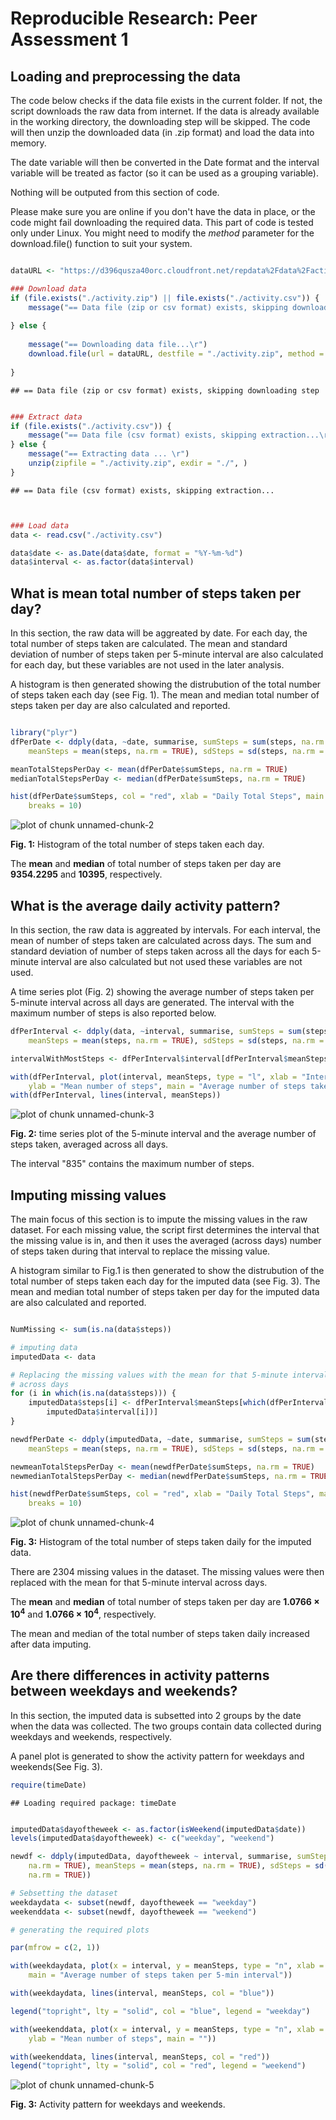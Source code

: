 # Reproducible Research: Peer Assessment 1


## Loading and preprocessing the data

The code below checks if the data file exists in the current folder. If not, the script downloads the raw data from internet. If the data is already available in the working directory, the downloading step will be skipped. The code will then unzip the downloaded data (in .zip format) and load the data into memory.

The date variable will then be converted in the Date format and the interval variable will be treated as factor (so it can be used as a grouping variable).

Nothing will be outputed from this section of code. 

Please make sure you are online if you don't have the data in place, or the code might fail downloading the required data. This part of code is tested only under Linux. You might need to modify the *method* parameter for the download.file() function to suit your system.


```r

dataURL <- "https://d396qusza40orc.cloudfront.net/repdata%2Fdata%2Factivity.zip"

### Download data
if (file.exists("./activity.zip") || file.exists("./activity.csv")) {
    message("== Data file (zip or csv format) exists, skipping downloading step \r")
    
} else {
    
    message("== Downloading data file...\r")
    download.file(url = dataURL, destfile = "./activity.zip", method = "wget")
    
}
```

```
## == Data file (zip or csv format) exists, skipping downloading step 
```

```r

### Extract data
if (file.exists("./activity.csv")) {
    message("== Data file (csv format) exists, skipping extraction...\r")
} else {
    message("== Extracting data ... \r")
    unzip(zipfile = "./activity.zip", exdir = "./", )
}
```

```
## == Data file (csv format) exists, skipping extraction...
```

```r


### Load data
data <- read.csv("./activity.csv")

data$date <- as.Date(data$date, format = "%Y-%m-%d")
data$interval <- as.factor(data$interval)
```


## What is mean total number of steps taken per day?

In this section, the raw data will be aggreated by date. For each day, the total number of steps taken are calculated. The mean and standard deviation of number of steps taken per 5-minute interval are also calculated for each day, but these variables are not used in the later analysis.

A histogram is then generated showing the distrubution of the total number of steps taken each day (see Fig. 1). The mean and median total number of steps taken per day are also calculated and reported.



```r

library("plyr")
dfPerDate <- ddply(data, ~date, summarise, sumSteps = sum(steps, na.rm = TRUE), 
    meanSteps = mean(steps, na.rm = TRUE), sdSteps = sd(steps, na.rm = TRUE))

meanTotalStepsPerDay <- mean(dfPerDate$sumSteps, na.rm = TRUE)
medianTotalStepsPerDay <- median(dfPerDate$sumSteps, na.rm = TRUE)

hist(dfPerDate$sumSteps, col = "red", xlab = "Daily Total Steps", main = "Total number of steps taken each day", 
    breaks = 10)
```

![plot of chunk unnamed-chunk-2](figure/unnamed-chunk-2.png) 


**Fig. 1:** Histogram of the total number of steps taken each day.

The **mean** and **median** of total number of steps taken per day are **9354.2295** and **10395**, respectively.


## What is the average daily activity pattern?

In this section, the raw data is aggreated by intervals. For each interval, the mean of number of steps taken are calculated across days. The sum and standard deviation of number of steps taken across all the days for each 5-minute interval are also calculated but not used these variables are not used.

A time series plot (Fig. 2) showing the average number of steps taken per 5-minute interval across all days are generated. The interval with the maximum number of steps is also reported below. 


```r
dfPerInterval <- ddply(data, ~interval, summarise, sumSteps = sum(steps, na.rm = TRUE), 
    meanSteps = mean(steps, na.rm = TRUE), sdSteps = sd(steps, na.rm = TRUE))

intervalWithMostSteps <- dfPerInterval$interval[dfPerInterval$meanSteps == max(dfPerInterval$meanSteps)]

with(dfPerInterval, plot(interval, meanSteps, type = "l", xlab = "Interval", 
    ylab = "Mean number of steps", main = "Average number of steps taken per 5-min interval"))
with(dfPerInterval, lines(interval, meanSteps))
```

![plot of chunk unnamed-chunk-3](figure/unnamed-chunk-3.png) 

**Fig. 2:** time series plot of the 5-minute interval and the average number of steps taken, averaged across all days.

The interval "835"  contains the maximum number of steps.


## Imputing missing values

The main focus of this section is to impute the missing values in the raw dataset. For each missing value, the script first determines the interval that the missing value is in, and then it uses the averaged (across days) number of steps taken during that interval to replace the missing value.

A histogram similar to Fig.1 is then generated to show the distrubution of the total number of steps taken each day for the imputed data (see Fig. 3). The mean and median total number of steps taken per day for the imputed data are also calculated and reported.



```r

NumMissing <- sum(is.na(data$steps))

# imputing data
imputedData <- data

# Replacing the missing values with the mean for that 5-minute interval
# across days
for (i in which(is.na(data$steps))) {
    imputedData$steps[i] <- dfPerInterval$meanSteps[which(dfPerInterval$interval == 
        imputedData$interval[i])]
}

newdfPerDate <- ddply(imputedData, ~date, summarise, sumSteps = sum(steps, na.rm = TRUE), 
    meanSteps = mean(steps, na.rm = TRUE), sdSteps = sd(steps, na.rm = TRUE))

newmeanTotalStepsPerDay <- mean(newdfPerDate$sumSteps, na.rm = TRUE)
newmedianTotalStepsPerDay <- median(newdfPerDate$sumSteps, na.rm = TRUE)

hist(newdfPerDate$sumSteps, col = "red", xlab = "Daily Total Steps", main = "Total steps per day -- Imputed data", 
    breaks = 10)
```

![plot of chunk unnamed-chunk-4](figure/unnamed-chunk-4.png) 


**Fig. 3:** Histogram of the total number of steps taken daily for the imputed data.

There are 2304 missing values in the dataset. The missing values were then replaced with the mean for that 5-minute interval across days.


The **mean** and **median** of total number of steps taken per day are **1.0766 &times; 10<sup>4</sup>** and **1.0766 &times; 10<sup>4</sup>**, respectively.

The mean and median of the total number of steps taken daily increased after data imputing.

## Are there differences in activity patterns between weekdays and weekends?

In this section, the imputed data is subsetted into 2 groups by the date when the data was collected. The two groups contain data collected during weekdays and weekends, respectively.

A panel plot is generated to show the activity pattern for weekdays and weekends(See Fig. 3).


```r
require(timeDate)
```

```
## Loading required package: timeDate
```

```r

imputedData$dayoftheweek <- as.factor(isWeekend(imputedData$date))
levels(imputedData$dayoftheweek) <- c("weekday", "weekend")

newdf <- ddply(imputedData, dayoftheweek ~ interval, summarise, sumSteps = sum(steps, 
    na.rm = TRUE), meanSteps = mean(steps, na.rm = TRUE), sdSteps = sd(steps, 
    na.rm = TRUE))

# Sebsetting the dataset
weekdaydata <- subset(newdf, dayoftheweek == "weekday")
weekenddata <- subset(newdf, dayoftheweek == "weekend")

# generating the required plots

par(mfrow = c(2, 1))

with(weekdaydata, plot(x = interval, y = meanSteps, type = "n", xlab = "", ylab = "Mean number of steps", 
    main = "Average number of steps taken per 5-min interval"))

with(weekdaydata, lines(interval, meanSteps, col = "blue"))

legend("topright", lty = "solid", col = "blue", legend = "weekday")

with(weekenddata, plot(x = interval, y = meanSteps, type = "n", xlab = "interval", 
    ylab = "Mean number of steps", main = ""))

with(weekenddata, lines(interval, meanSteps, col = "red"))
legend("topright", lty = "solid", col = "red", legend = "weekend")
```

![plot of chunk unnamed-chunk-5](figure/unnamed-chunk-5.png) 


**Fig. 3:** Activity pattern for weekdays and weekends.


